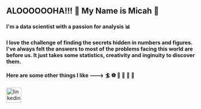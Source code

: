 ## ALOOOOOOHA!!! 🌴 My Name is Micah 🤙

#### I'm a data scientist with a passion for analysis 📊

#### I love the challenge of finding the secrets hidden in numbers and figures. I've always felt the answers to most of the problems facing this world are before us. It just takes some statistics, creativity and inginuity to discover them. 

#### Here are some other things I like ---> 🏄 ⚽ 🏈 🎸 👷 🌱

[<img src='https://cdn.jsdelivr.net/npm/simple-icons@3.0.1/icons/linkedin.svg' alt='linkedin' height='40'>](https://www.linkedin.com/in/https://www.linkedin.com/in/micah-swain//)  
